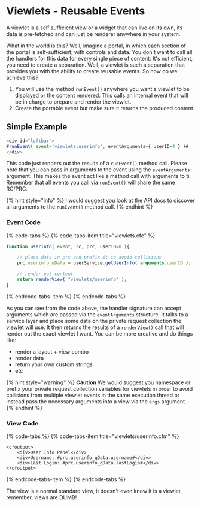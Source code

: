 # Viewlets - Reusable Events

A viewlet is a self sufficient view or a widget that can live on its own, its data is pre-fetched and can just be renderer anywhere in your system.

What in the world is this? Well, imagine a portal, in which each section of the portal is self-sufficient, with controls and data. You don't want to call all the handlers for this data for every single piece of content. It's not efficient, you need to create a separation. Well, a viewlet is such a separation that provides you with the ability to create reusable events. So how do we achieve this?

1. You will use the method `runEvent()` anywhere you want a viewlet to be displayed or the content rendered. This calls an internal event that will be in charge to prepare and render the viewlet.
2. Create the portable event but make sure it returns the produced content.

## **Simple Example**

```javascript
<div id="leftbar">
#runEvent( event='viewlets.userinfo', eventArguments={ userID=4 } )#
</div>
```

This code just renders out the results of a `runEvent()` method call. Please note that you can pass in arguments to the event using the `eventArguments` argument.  This makes the event act like a method call with arguments to ti.  Remember that all events you call via `runEvent()` will share the same RC/PRC.

{% hint style="info" %}
I would suggest you look at [the API docs](http://apidocs.ortussolutions.com/coldbox/current) to discover all arguments to the `runEvent()` method call.
{% endhint %}

### **Event Code**

{% code-tabs %}
{% code-tabs-item title="viewlets.cfc" %}
```javascript
function userinfo( event, rc, prc, userID=0 ){
    
    // place data in prc and prefix it to avoid collisions
    prc.userinfo_qData = userService.getUserInfo( arguments.userID );

    // render out content 
    return renderView( "viewlets/userinfo" );
}
```
{% endcode-tabs-item %}
{% endcode-tabs %}

As you can see from the code above, the handler signature can accept arguments which are passed via the `eventArguments` structure. It talks to a service layer and place some data on the private request collection the viewlet will use. It then returns the results of a `renderView()` call that will render out the exact viewlet I want. You can be more creative and do things like:

* render a layout + view combo
* render data
* return your own custom strings
* etc

{% hint style="warning" %}
**Caution** We would suggest you namespace or prefix your private request collection variables for viewlets in order to avoid collisions from multiple viewlet events in the same execution thread or instead pass the necessary arguments into a view via the `args` argument.
{% endhint %}

### **View Code**

{% code-tabs %}
{% code-tabs-item title="viewlets/userinfo.cfm" %}
```markup
<cfoutput>
    <div>User Info Panel</div>
    <div>Username: #prc.userinfo_qData.username#</div>
    <div>Last Login: #prc.userinfo_qData.lastLogin#</div>
</cfoutput>
```
{% endcode-tabs-item %}
{% endcode-tabs %}

The view is a normal standard view, it doesn't even know it is a viewlet, remember, views are DUMB!

